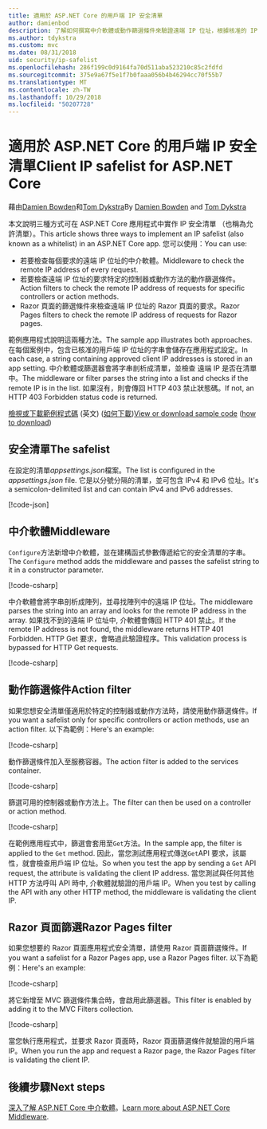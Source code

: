 ```yaml
---
title: 適用於 ASP.NET Core 的用戶端 IP 安全清單
author: damienbod
description: 了解如何撰寫中介軟體或動作篩選條件來驗證遠端 IP 位址，根據核准的 IP 位址的清單。
ms.author: tdykstra
ms.custom: mvc
ms.date: 08/31/2018
uid: security/ip-safelist
ms.openlocfilehash: 286f199c0d9164fa70d511aba523210c85c2fdfd
ms.sourcegitcommit: 375e9a67f5e1f7b0faaa056b4b46294cc70f55b7
ms.translationtype: MT
ms.contentlocale: zh-TW
ms.lasthandoff: 10/29/2018
ms.locfileid: "50207728"
---
```

# <a name="client-ip-safelist-for-aspnet-core"></a><span data-ttu-id="62b31-103">適用於 ASP.NET Core 的用戶端 IP 安全清單</span><span class="sxs-lookup"><span data-stu-id="62b31-103">Client IP safelist for ASP.NET Core</span></span>

<span data-ttu-id="62b31-104">藉由[Damien Bowden](https://twitter.com/damien_bod)和[Tom Dykstra](https://github.com/tdykstra)</span><span class="sxs-lookup"><span data-stu-id="62b31-104">By [Damien Bowden](https://twitter.com/damien_bod) and [Tom Dykstra](https://github.com/tdykstra)</span></span>
 
<span data-ttu-id="62b31-105">本文說明三種方式可在 ASP.NET Core 應用程式中實作 IP 安全清單 （也稱為允許清單）。</span><span class="sxs-lookup"><span data-stu-id="62b31-105">This article shows three ways to implement an IP safelist (also known as a whitelist) in an ASP.NET Core app.</span></span> <span data-ttu-id="62b31-106">您可以使用：</span><span class="sxs-lookup"><span data-stu-id="62b31-106">You can use:</span></span>

* <span data-ttu-id="62b31-107">若要檢查每個要求的遠端 IP 位址的中介軟體。</span><span class="sxs-lookup"><span data-stu-id="62b31-107">Middleware to check the remote IP address of every request.</span></span>
* <span data-ttu-id="62b31-108">若要檢查遠端 IP 位址的要求特定的控制器或動作方法的動作篩選條件。</span><span class="sxs-lookup"><span data-stu-id="62b31-108">Action filters to check the remote IP address of requests for specific controllers or action methods.</span></span>
* <span data-ttu-id="62b31-109">Razor 頁面的篩選條件來檢查遠端 IP 位址的 Razor 頁面的要求。</span><span class="sxs-lookup"><span data-stu-id="62b31-109">Razor Pages filters to check the remote IP address of requests for Razor pages.</span></span>

<span data-ttu-id="62b31-110">範例應用程式說明這兩種方法。</span><span class="sxs-lookup"><span data-stu-id="62b31-110">The sample app illustrates both approaches.</span></span> <span data-ttu-id="62b31-111">在每個案例中，包含已核准的用戶端 IP 位址的字串會儲存在應用程式設定。</span><span class="sxs-lookup"><span data-stu-id="62b31-111">In each case, a string containing approved client IP addresses is stored in an app setting.</span></span> <span data-ttu-id="62b31-112">中介軟體或篩選器會將字串剖析成清單，並檢查 遠端 IP 是否在清單中。</span><span class="sxs-lookup"><span data-stu-id="62b31-112">The middleware or filter parses the string into a list and  checks if the remote IP is in the list.</span></span> <span data-ttu-id="62b31-113">如果沒有，則會傳回 HTTP 403 禁止狀態碼。</span><span class="sxs-lookup"><span data-stu-id="62b31-113">If not, an HTTP 403 Forbidden status code is returned.</span></span>

<span data-ttu-id="62b31-114">[檢視或下載範例程式碼](https://github.com/aspnet/Docs/tree/master/aspnetcore/security/ip-safelist/samples/2.x/ClientIpAspNetCore) \(英文\) ([如何下載](xref:index#how-to-download-a-sample))</span><span class="sxs-lookup"><span data-stu-id="62b31-114">[View or download sample code](https://github.com/aspnet/Docs/tree/master/aspnetcore/security/ip-safelist/samples/2.x/ClientIpAspNetCore) ([how to download](xref:index#how-to-download-a-sample))</span></span>

## <a name="the-safelist"></a><span data-ttu-id="62b31-115">安全清單</span><span class="sxs-lookup"><span data-stu-id="62b31-115">The safelist</span></span>

<span data-ttu-id="62b31-116">在設定的清單*appsettings.json*檔案。</span><span class="sxs-lookup"><span data-stu-id="62b31-116">The list is configured in the *appsettings.json* file.</span></span> <span data-ttu-id="62b31-117">它是以分號分隔的清單，並可包含 IPv4 和 IPv6 位址。</span><span class="sxs-lookup"><span data-stu-id="62b31-117">It's a semicolon-delimited list and can contain IPv4 and IPv6 addresses.</span></span>

[!code-json[](ip-safelist/samples/2.x/ClientIpAspNetCore/appsettings.json?highlight=2)]

## <a name="middleware"></a><span data-ttu-id="62b31-118">中介軟體</span><span class="sxs-lookup"><span data-stu-id="62b31-118">Middleware</span></span>

<span data-ttu-id="62b31-119">`Configure`方法新增中介軟體，並在建構函式參數傳遞給它的安全清單的字串。</span><span class="sxs-lookup"><span data-stu-id="62b31-119">The `Configure` method adds the middleware and passes the safelist string to it in a constructor parameter.</span></span>

[!code-csharp[](ip-safelist/samples/2.x/ClientIpAspNetCore/Startup.cs?name=snippet_Configure&highlight=7)]

<span data-ttu-id="62b31-120">中介軟體會將字串剖析成陣列，並尋找陣列中的遠端 IP 位址。</span><span class="sxs-lookup"><span data-stu-id="62b31-120">The middleware parses the string into an array and looks for the remote IP address in the array.</span></span> <span data-ttu-id="62b31-121">如果找不到的遠端 IP 位址中, 介軟體會傳回 HTTP 401 禁止。</span><span class="sxs-lookup"><span data-stu-id="62b31-121">If the remote IP address is not found, the middleware returns HTTP 401 Forbidden.</span></span> <span data-ttu-id="62b31-122">HTTP Get 要求，會略過此驗證程序。</span><span class="sxs-lookup"><span data-stu-id="62b31-122">This validation process is bypassed for HTTP Get requests.</span></span>

[!code-csharp[](ip-safelist/samples/2.x/ClientIpAspNetCore/AdminSafeListMiddleware.cs?name=snippet_ClassOnly)]

## <a name="action-filter"></a><span data-ttu-id="62b31-123">動作篩選條件</span><span class="sxs-lookup"><span data-stu-id="62b31-123">Action filter</span></span>

<span data-ttu-id="62b31-124">如果您想安全清單僅適用於特定的控制器或動作方法時，請使用動作篩選條件。</span><span class="sxs-lookup"><span data-stu-id="62b31-124">If you want a safelist only for specific controllers or action methods, use an action filter.</span></span> <span data-ttu-id="62b31-125">以下為範例：</span><span class="sxs-lookup"><span data-stu-id="62b31-125">Here's an example:</span></span> 

[!code-csharp[](ip-safelist/samples/2.x/ClientIpAspNetCore/Filters/ClientIdCheckFilter.cs)]

<span data-ttu-id="62b31-126">動作篩選條件加入至服務容器。</span><span class="sxs-lookup"><span data-stu-id="62b31-126">The action filter is added to the services container.</span></span>

[!code-csharp[](ip-safelist/samples/2.x/ClientIpAspNetCore/Startup.cs?name=snippet_ConfigureServices&highlight=3)]

<span data-ttu-id="62b31-127">篩選可用的控制器或動作方法上。</span><span class="sxs-lookup"><span data-stu-id="62b31-127">The filter can then be used on a controller or action method.</span></span>

[!code-csharp[](ip-safelist/samples/2.x/ClientIpAspNetCore/Controllers/ValuesController.cs?name=snippet_Filter&highlight=1)]

<span data-ttu-id="62b31-128">在範例應用程式中，篩選會套用至`Get`方法。</span><span class="sxs-lookup"><span data-stu-id="62b31-128">In the sample app, the filter is applied to the `Get` method.</span></span> <span data-ttu-id="62b31-129">因此，當您測試應用程式傳送`Get`API 要求，該屬性，就會檢查用戶端 IP 位址。</span><span class="sxs-lookup"><span data-stu-id="62b31-129">So when you test the app by sending a `Get` API request, the attribute is validating the client IP address.</span></span> <span data-ttu-id="62b31-130">當您測試與任何其他 HTTP 方法呼叫 API 時中, 介軟體就驗證的用戶端 IP。</span><span class="sxs-lookup"><span data-stu-id="62b31-130">When you test by calling the API with any other HTTP method, the middleware is validating the client IP.</span></span>

## <a name="razor-pages-filter"></a><span data-ttu-id="62b31-131">Razor 頁面篩選</span><span class="sxs-lookup"><span data-stu-id="62b31-131">Razor Pages filter</span></span> 

<span data-ttu-id="62b31-132">如果您想要的 Razor 頁面應用程式安全清單，請使用 Razor 頁面篩選條件。</span><span class="sxs-lookup"><span data-stu-id="62b31-132">If you want a safelist for a Razor Pages app, use a Razor Pages filter.</span></span> <span data-ttu-id="62b31-133">以下為範例：</span><span class="sxs-lookup"><span data-stu-id="62b31-133">Here's an example:</span></span> 

[!code-csharp[](ip-safelist/samples/2.x/ClientIpAspNetCore/Filters/ClientIdCheckPageFilter.cs)]

<span data-ttu-id="62b31-134">將它新增至 MVC 篩選條件集合時，會啟用此篩選器。</span><span class="sxs-lookup"><span data-stu-id="62b31-134">This filter is enabled by adding it to the MVC Filters collection.</span></span>

[!code-csharp[](ip-safelist/samples/2.x/ClientIpAspNetCore/Startup.cs?name=snippet_ConfigureServices&highlight=7-9)]

<span data-ttu-id="62b31-135">當您執行應用程式，並要求 Razor 頁面時，Razor 頁面篩選條件就驗證的用戶端 IP。</span><span class="sxs-lookup"><span data-stu-id="62b31-135">When you run the app and request a Razor page, the Razor Pages filter is validating the client IP.</span></span>

## <a name="next-steps"></a><span data-ttu-id="62b31-136">後續步驟</span><span class="sxs-lookup"><span data-stu-id="62b31-136">Next steps</span></span>

<span data-ttu-id="62b31-137">[深入了解 ASP.NET Core 中介軟體](xref:fundamentals/middleware/index)。</span><span class="sxs-lookup"><span data-stu-id="62b31-137">[Learn more about ASP.NET Core Middleware](xref:fundamentals/middleware/index).</span></span>

